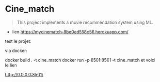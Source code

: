 # Cine_match

> This project implements a movie recommendation system using ML.

- lien https://mycinematch-8be0ed558c56.herokuapp.com/

test le projet:

via docker:

docker build . -t cine_match
docker run -p 8501:8501 -t cine_match
et voici le lien

http://0.0.0.0:8501/
